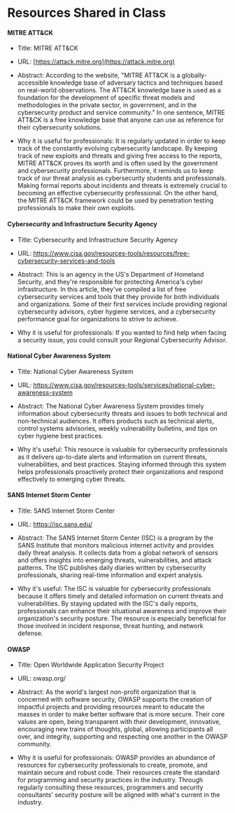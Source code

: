 # Resources Shared in Class

#### MITRE ATT&CK
- Title: MITRE ATT&CK

- URL: [https://attack.mitre.org](https://attack.mitre.org)

- Abstract: According to the website, "MITRE ATT&CK is a globally-accessible knowledge base of adversary tactics and techniques based on real-world observations. The ATT&CK knowledge base is used as a foundation for the development of specific threat models and methodologies in the private sector, in government, and in the cybersecurity product and service community." In one sentence, MITRE ATT&CK is a free knowledge base that anyone can use as reference for their cybersecurity solutions.

- Why it is useful for professionals: It is regularly updated in order to keep track of the constantly evolving cybersecurity landscape. By keeping track of new exploits and threats and giving free access to the reports, MITRE ATT&CK proves its worth and is often used by the government and cybersecurity professionals. Furthermore, it reminds us to keep track of our threat analysis as cybersecurity students and professionals. Making formal reports about incidents and threats is extremely crucial to becoming an effective cybersecurity professional. On the other hand, the MITRE ATT&CK framework could be used by penetration testing professionals to make their own exploits.

#### Cybersecurity and Infrastructure Security Agency
- Title: Cybersecurity and Infrastructure Security Agency

- URL: https://www.cisa.gov/resources-tools/resources/free-cybersecurity-services-and-tools

- Abstract: This is an agency in the US's Department of Homeland Security, and they're responsible for protecting America's cyber infrastructure. In this article, they've compiled a list of free cybersecurity services and tools that they provide for both individuals and organizations. Some of their first services include providing regional cybersecurity advisors, cyber hygiene services, and a cybersecurity performance goal for organizations to strive to achieve. 

- Why it is useful for professionals: If you wanted to find help when facing a security issue, you could consult your Regional Cybersecurity Advisor. 

#### National Cyber Awareness System
- Title: National Cyber Awareness System

- URL: https://www.cisa.gov/resources-tools/services/national-cyber-awareness-system

- Abstract: The National Cyber Awareness System provides timely information about cybersecurity threats and issues to both technical and non-technical audiences. It offers products such as technical alerts, control systems advisories, weekly vulnerability bulletins, and tips on cyber hygiene best practices.

- Why it's useful: This resource is valuable for cybersecurity professionals as it delivers up-to-date alerts and information on current threats, vulnerabilities, and best practices. Staying informed through this system helps professionals proactively protect their organizations and respond effectively to emerging cyber threats.

#### SANS Internet Storm Center
- Title: SANS Internet Storm Center

- URL: https://isc.sans.edu/

- Abstract: The SANS Internet Storm Center (ISC) is a program by the SANS Institute that monitors malicious internet activity and provides daily threat analysis. It collects data from a global network of sensors and offers insights into emerging threats, vulnerabilities, and attack patterns. The ISC publishes daily diaries written by cybersecurity professionals, sharing real-time information and expert analysis.

- Why it's useful: The ISC is valuable for cybersecurity professionals because it offers timely and detailed information on current threats and vulnerabilities. By staying updated with the ISC's daily reports, professionals can enhance their situational awareness and improve their organization's security posture. The resource is especially beneficial for those involved in incident response, threat hunting, and network defense.

#### OWASP
- Title: Open Worldwide Application Security Project

- URL: owasp.org/ 

- Abstract: As the world's largest non-profit organization that is concerned with software security, OWASP supports the creation of impactful projects and providing resources meant to educate the masses in order to make better software that is more secure. Their core values are open, being transparent with their development, innovative, encouraging new trains of thoughts, global, allowing participants all over, and integrity, supporting and respecting one another in the OWASP community.

- Why it is useful for professionals: OWASP provides an abundance of resources for cybersecurity professionals to create, promote, and maintain secure and robust code. Their resources create the standard for programming and security practices in the industry. Through regularly consulting these resources, programmers and security consultants' security posture will be aligned with what's current in the industry. 